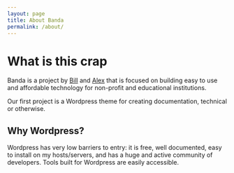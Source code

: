 ```yaml
---
layout: page
title: About Banda
permalink: /about/
---
```


# What is this crap

Banda is a project by [Bill](https://github.com/wphogan) and [Alex](https://github.com/alexharris) that is focused on building easy to use and affordable technology for non-profit and educational institutions.

Our first project is a Wordpress theme for creating documentation, technical or otherwise.

## Why Wordpress?

Wordpress has very low barriers to entry: it is free, well documented, easy to install on my hosts/servers, and has a huge and active community of developers. Tools built for Wordpress are easily accessible.
